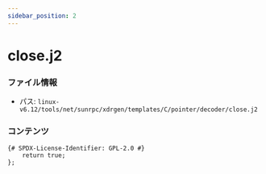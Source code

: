 ```yaml
---
sidebar_position: 2
---
```

# close.j2

### ファイル情報

- パス: `linux-v6.12/tools/net/sunrpc/xdrgen/templates/C/pointer/decoder/close.j2`

### コンテンツ

```j2
{# SPDX-License-Identifier: GPL-2.0 #}
	return true;
};

```
